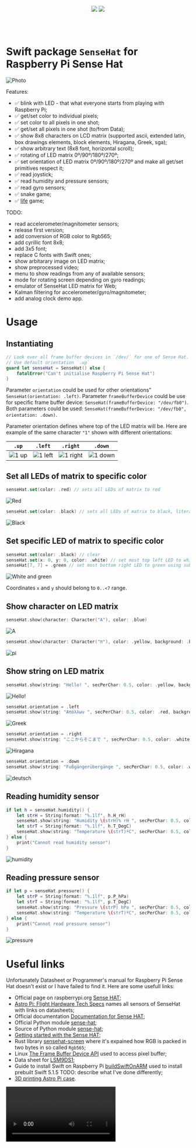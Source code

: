 <p align="center" style="padding-bottom:50px;">
	<a href="https://raw.githubusercontent.com/valeriyvan/RaspberryPiSenseHat/main/LICENSE"><img src="http://img.shields.io/badge/License-MIT-blue.svg?style=flat"/></a>
	<a href="https://developer.apple.com/swift"><img src="https://img.shields.io/badge/Swift-5.x-orange.svg?style=flat"/></a> 
</p>

# Swift package `SenseHat` for Raspberry Pi Sense Hat

![Photo](https://github.com/valeriyvan/RaspberryPiSenseHat/blob/main/images/IMG_3366.jpeg "Photo")

Features:
* ✅ blink with LED - that what everyone starts from playing with Raspberry Pi;
* ✅ get/set color to individual pixels;
* ✅ set color to all pixels in one shot;
* ✅ get/set all pixels in one shot (to/from Data);
* ✅ show 8x8 characters on LCD matrix (supported ascii, extended latin, box drawings elements, block elements, Hiragana, Greek, sga);
* ✅ show arbitrary text (8x8 font, horizontal scroll);
* ✅ rotating of LED matrix 0º/90º/180º/270º;
* ✅ set orientation of LED matrix 0º/90º/180º/270º and make all get/set primitives respect it;
* ✅ read joystick;
* ✅ read humidity and pressure sensors;
* ✅ read gyro sensors;
* ✅ snake game;
* ✅ [life](https://en.wikipedia.org/wiki/Conway%27s_Game_of_Life) game;

TODO:
* read accelerometer/magnitometer sensors;
* release first version;
* add conversion of RGB color to Rgb565;
* add cyrillic font 8x8;
* add 3x5 font;
* replace C fonts with Swift ones;
* show arbitarary image on LED matrix;
* show preprocessed video;
* menu to show readings from any of available sensors;
* mode for rotating screen depending on gyro readings;
* emulator of SenseHat LED matrix for Web;
* Kalman filtering for accelerometer/gyro/magnitometer;
* add analog clock demo app.

# Usage

## Instantiating

``` Swift
// Look over all frame buffer devices in `/dev/` for one of Sense Hat. 
// Use default orientation `.up`
guard let senseHat = SenseHat() else {
    fatalError("Can't initialise Raspberry Pi Sense Hat")
}
```
Parameter `orientation` could be used for other orientations" `SenseHat(orientation: .left)`.
Parameter `frameBufferDevice` could be use for specific frame buffer device: `SenseHat(frameBufferDevice: "/dev/fb0")`.
Both parameters could be used:  `SenseHat(frameBufferDevice: "/dev/fb0", orientation: .down)`.

Parameter orientation defines where top of the LED matrix will be. Here are example of the same character `"1"` shown with different orientations:

`.up` | `.left` | `.right` | `.down`
--- | --- | --- | ---
![1 up]( https://github.com/valeriyvan/RaspberryPiSenseHat/blob/main/images/1up.png) | ![1 left]( https://github.com/valeriyvan/RaspberryPiSenseHat/blob/main/images/1left.png) | ![1 right]( https://github.com/valeriyvan/RaspberryPiSenseHat/blob/main/images/1right.png) | ![1 down]( https://github.com/valeriyvan/RaspberryPiSenseHat/blob/main/images/1down.png)

## Set all LEDs of matrix to specific color 

``` Swift
senseHat.set(color: .red) // sets all LEDs of matrix to red
```

![Red]( https://github.com/valeriyvan/RaspberryPiSenseHat/blob/main/images/red.png "Red")

``` Swift
senseHat.set(color: .black) // sets all LEDs of matrix to black, literally turns them off
```

![Black]( https://github.com/valeriyvan/RaspberryPiSenseHat/blob/main/images/black.png "Black")

## Set specific LED of matrix to specific color
``` Swift
senseHat.set(color: .black) // clear
senseHat.set(x: 0, y: 0, color: .white) // set most top left LED to white using function syntax
senseHat[7, 7] = .green // set most bottom right LED to green using subscript syntax
```
![White and green]( https://github.com/valeriyvan/RaspberryPiSenseHat/blob/main/images/white-green.png "White and green")

Coordinates `x` and `y` should belong to `0..<7` range.

## Show character on LED matrix

``` Swift
senseHat.show(character: Character("A"), color: .blue)
```

![A]( https://github.com/valeriyvan/RaspberryPiSenseHat/blob/main/images/A.png "A")

``` Swift
senseHat.show(character: Character("π"), color: .yellow, background: .blue)
```

![pi]( https://github.com/valeriyvan/RaspberryPiSenseHat/blob/main/images/pi.png "pi")

## Show string on LED matrix

``` Swift
senseHat.show(string: "Hello! ", secPerChar: 0.5, color: .yellow, background: .blue)
```

![Hello!]( https://github.com/valeriyvan/RaspberryPiSenseHat/blob/main/images/hello.gif "Hello!")

``` Swift
senseHat.orientation = .left
senseHat.show(string: "Απόλλων ", secPerChar: 0.5, color: .red, background: .darkGray)
```

![Greek]( https://github.com/valeriyvan/RaspberryPiSenseHat/blob/main/images/greek.gif "Greek")

``` Swift
senseHat.orientation = .right
senseHat.show(string: "ここからそこまで ", secPerChar: 0.5, color: .white, background: .brown)
```

![Hiragana]( https://github.com/valeriyvan/RaspberryPiSenseHat/blob/main/images/hiragana.gif "Hiragana")

``` Swift
senseHat.orientation = .down
senseHat.show(string: "Fußgängerübergänge ", secPerChar: 0.5, color: .white, background: .purple)
```

![deutsch]( https://github.com/valeriyvan/RaspberryPiSenseHat/blob/main/images/deutsch.gif "deutsch")

## Reading humidity sensor

``` Swift
if let h = senseHat.humidity() {
    let strH = String(format: "%.1lf", h.H_rH)
    senseHat.show(string: "Humidity \(strH)% rH ", secPerChar: 0.5, color: .yellow, background: .black)
    let strT = String(format: "%.1lf", h.T_DegC)
    senseHat.show(string: "Temperature \(strT)ºC", secPerChar: 0.5, color: .yellow, background: .black)
} else {
    print("Cannot read humidity sensor")
}
```

![humidity]( https://github.com/valeriyvan/RaspberryPiSenseHat/blob/main/images/humidity.gif "humidity")

## Reading pressure sensor

``` Swift
if let p = senseHat.pressure() {
    let strP = String(format: "%.1lf", p.P_hPa)
    let strT = String(format: "%.1lf", p.T_DegC)
    senseHat.show(string: "Pressure \(strP) hPa ", secPerChar: 0.5, color: .yellow, background: .black)
    senseHat.show(string: "Temperature \(strT)ºC", secPerChar: 0.5, color: .yellow, background: .black)
} else {
    print("Cannot read pressure sensor")
}
```

![pressure]( https://github.com/valeriyvan/RaspberryPiSenseHat/blob/main/images/pressure.gif "pressure")

# Useful links

Unfortunately Datasheet or Programmer's manual for Raspberry Pi Sense Hat doesn't exist or I have failed to find it. Here are some usefull links:

* Official page on raspberrypi.org [Sense HAT](https://www.raspberrypi.org/products/sense-hat/);
* [Astro Pi: Flight Hardware Tech Specs](https://www.raspberrypi.org/blog/astro-pi-tech-specs/) names all sensors of SenseHat with links on datasheets;
* Official documentation [Documentation for Sense HAT](https://www.raspberrypi.org/documentation/hardware/sense-hat/);
* Official Python module [sense-hat](https://pythonhosted.org/sense-hat/);
* Source of Python module [sense-hat](https://github.com/astro-pi/python-sense-hat);
* [Getting started with the Sense HAT](https://projects.raspberrypi.org/en/projects/getting-started-with-the-sense-hat);
* Rust library [sensehat-screen](https://docs.rs/sensehat-screen/) where it's expained how RGB is packed in two bytes in so called `Rgb565`;
* Linux [The Frame Buffer Device API](https://www.kernel.org/doc/Documentation/fb/api.txt) used to access pixel buffer;
* Data sheet for [LSM9DS1](https://www.st.com/resource/en/datasheet/lsm9ds1.pdf);
* Guide to install Swift on Raspberry Pi [buildSwiftOnARM](https://github.com/uraimo/buildSwiftOnARM) used to install prebuilt Swift 5.1.5 TODO: describe what I've done differently;
* [3D printing Astro Pi case](https://projects.raspberrypi.org/en/projects/astro-pi-flight-case).

![Blinking](https://github.com/valeriyvan/RaspberryPiSenseHat/blob/main/images/IMG_3369_480.mov "Blinking")

